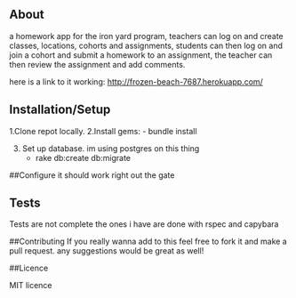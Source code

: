 ## About

a homework app for the iron yard program, teachers can log on and create classes, locations, cohorts and assignments, students can then log on and join a cohort and submit a homework to an assignment, the teacher can then review the assignment and add comments.


here is a link to it working: http://frozen-beach-7687.herokuapp.com/

## Installation/Setup

1.Clone repot locally. 
2.Install gems: 
	- bundle install

3. Set up database. im using postgres on this thing 
	- rake db:create db:migrate

##Configure 
it should work right out the gate 

## Tests
Tests are not complete the ones i have are done with rspec and capybara

##Contributing 
If you really wanna add to this feel free to fork it and make a pull request. any suggestions would be great as well!


##Licence

MIT licence

